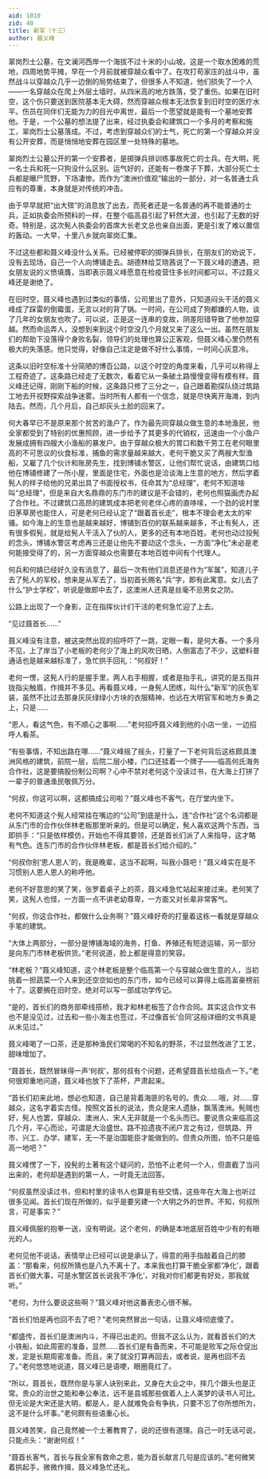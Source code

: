 ```yaml
---
aid: 1010
zid: 40
title: 新军（十三）
author: 聂义峰
---
```


翠岗烈士公墓，在文澜河西岸一个海拔不过十米的小山坡。这是一个取水困难的荒地，四周地势平摊，早在一个月前就被穿越众看中了。在攻打苟家庄的战斗中，虽然战斗以穿越众几乎一边倒的局势结束了，但很多人不知道，他们损失了一个人——一名穿越众在爬上外层土墙时，从四米高的地方跌落，受了重伤。如果在旧时空，这个伤只要送到医院基本无大碍，然而穿越众根本无法恢复到旧时空的医疗水平。伤员在同伴们无能为力的目光中离世，最后一个愿望就是能有一个墓地安葬他。于是，一个公墓的想法提了出来，经过执委会和建筑口一个多月的考察和施工，翠岗烈士公墓落成。不过，考虑到穿越众们的士气，死亡的第一个穿越众并没有公开安葬，而是悄悄地安葬在园区里一处特殊的墓地。

翠岗烈士公墓公开的第一个安葬者，是掷弹兵排训练事故死亡的士兵。在大明，死一名士兵和死一只狗没什么区别。运气好的，还能有一卷席子下葬，大部分死亡士兵都是曝尸荒野，下场凄惨。而作为“澳洲价值观”输出的一部分，对一名普通士兵应有的尊重，本身就是对传统的冲击。

由于早早就把“出大殡”的消息放了出去，而死者还是一名普通的再不能普通的士兵，正如执委会所预料的一样，在整个临高县引起了轩然大波，也引起了无数的好奇。特别是，这次髡人执委会的首席大长老文总也亲自出面，更是引发了难以置信的轰动。一大早，十里八乡就向翠岗汇集。

不过这些都和聂义峰没什么关系。已经被停职的掷弹兵排长，在朋友们的劝说下，没有去现场，自己一个人向博铺走去。胡德林给艾晓茜说了一下聂义峰的遭遇，把女朋友说的义愤填膺，当即表示聂义峰愿意在检疫营住多长时间都可以，不过聂义峰还是谢绝了。

在旧时空，聂义峰也遇到过类似的事情，公司里出了意外，只知道闷头干活的聂义峰成了踩雷的倒霉蛋，无言以对的背了锅。一时间，在公司成了狗都嫌的人物，谈了几年的女朋友也吹了。可以说，正是这一连串的变故，阴差阳错导致了他参加穿越。然而命运弄人，没想到来到这个时空没几个月就又来了这么一出。虽然在朋友们的帮助下没落得个身败名裂，领导们的处理也算公正客观，但聂义峰心里仍然有极大的失落感。他只觉得，好像自己注定是做不好什么事情，一时间心灰意冷。

这条以旧时空标准十分简陋的博百公路，以这个时空的角度来看，几乎可以称得上工程奇迹了。这条路已经走了无数次，看着它从一条破土路慢慢变得有模有样。聂义峰还记得，刚刚下船的时候，这条路只修了三分之一，自己跟着勘探队绕过筑路工地去开视野探索战争迷雾。当时所有人都有一个信念，就是尽快离开海滩，到内陆去。然而，几个月后，自己却灰头土脸的回来了。

何大春早已不是原来那个贫苦的渔户了。作为最先同穿越众做生意的本地渔民，他全家都受到了特别的优惠照顾，进一步给予了其更多的代销权，迅速由一个小鱼户发展成拥有四艘大小渔船的暴发户。由于穿越众极大的胃口和数千劳工在老何眼里高的不可思议的伙食标准，捕鱼的需求量越来越大，老何干脆又买了两艘大型渔船，又雇了几个伙计和账房先生，找到博铺水警区，让他们帮忙说话，由建筑口给他在博铺修建了一所小屋，里面是住宅，外面也是洽谈海上生意的地方，然后学着髡人的样子给他的兄弟出具了书面授权书，任命其为“总经理”，老何不知道啥叫“总经理”，但是来自大名鼎鼎的东门市的建议是不会错的，老何也照猫画虎办起了合作社。不过建筑口高昂的建筑成本把老何老伴心疼的直哆嗦，一个劲的说村里旧茅草房也能住人，可是老何已经认定了“跟着首长走”，根本不理会老太太的牢骚。如今海上的生意也是越来越好，博铺到百仞的联系越来越多，不止有髡人，还有很多假髡，就是给髡人干活入了伙的人，更多的还有本地百姓。老何也动过投髡的念头，博铺水警区考虑再三还是让他先不要动这个念头，一方面“净化”未必是老何能接受得了的，另一方面穿越众也需要在本地百姓中间有个代理人。

何兵和何婧已经好久没有消息了，最后一次有他们消息还是作为“军属”，知道儿子去了髡人的军校，想来是从军去了，当初首长赐名“兵”字，即有此寓意。女儿去了什么“护士学校”，听说是做郎中去了，这澳洲人还真是丝毫不忌男女之防。

公路上出现了一个身影，正在指挥伙计们干活的老何急忙迎了上去。

“见过聂首长……”

聂义峰没有注意，被这突然出现的招呼吓了一跳，定眼一看，是何大春。一个多月不见，上了岸当了小老板的老何少了海上的风吹日晒，人倒富态了不少，这塑料普通话也是越来越标准了，急忙拱手回礼：“何叔好！”

老何一愣，这髡人行的是握手里，两人右手相握，或者是抬手礼，讲究的是五指并拢指尖触眉，作揖并不多见。再看聂义峰，一身髡人团练，叫什么“新军”的灰色军装，虽然不比过去那身灰灰绿绿小方块的衣服精神，也远在大明官军和地方乡勇之上，只是……

“恩人，看这气色，有不顺心之事啊……”老何招呼聂义峰到他的小店一坐，一边招呼人看茶。

“有些事情，不知出路在哪……”聂义峰摇了摇头，打量了一下老何背后这栋颇具澳洲风格的建筑，前院一层，后院二层小楼，门口还挂着一个牌子——临高何氏海务合作社，这是要搞股份制公司啊？心中不禁对老何这个没读过书，在大海上打拼了一辈子的普通渔民敬佩万分。

“何叔，你这可以啊，这都搞成公司啦？”聂义峰也不客气，在厅堂内坐下。

老何不知道这个髡人经常挂在嘴边的“公司”到底是什么，连“合作社”这个名词都是从东门市的合作伙伴林老板那里听来的。但是可以确定，髡人喜欢这两个东西，当即拱手：“只是依样模仿，开始也不得其要领，还是首长们派了人来指导，这才略有气色。连东门市的合作伙伴林老板，都是首长们给介绍的。”

“何叔你别‘恩人恩人’的，我是晚辈，这当不起啊，叫我小聂吧！”聂义峰实在是不习惯别人恩人恩人的称呼他。

老何不好意思的笑了笑，张罗着桌子上的茶，聂义峰急忙站起来接过来。老何笑了笑，这髡人也怪，一方面一点不讲老幼尊卑，一方面又对长辈非常客气。

“何叔，你这合作社，都做什么业务啊？”聂义峰好奇的打量着这栋一看就是穿越众手笔的建筑。

“大体上两部分，一部分是博铺海域的海务，打鱼、养殖还有短途运输，另一部分是向东门市林老板供货。”老何说道，脸上都是得意的笑容。

“林老板？”聂义峰知道，这个林老板是整个临高第一个与穿越众做生意的人，当初挑着一担蔬菜一个人来到还空空如也的东门市，如今已经可以算得上临高富豪榜前十了。这要搁在旧时空，绝对可以写一部成功学传记。

“是的，首长们的商务部牵线搭桥，我才和林老板签了合作合同。其实这合作文书也不是没见过，过去和一些小海主也签过，不过像首长‘合同’这般详细的文书真是从未见过。”

聂义峰喝了一口茶，还是那种渔民们常喝的不知名的野茶，不过显然改进了工艺，甜味增加了。

“聂首长，既然冒昧得一声‘何叔’，那何叔有个问题，还希望聂首长给指点一下。”老何很郑重地问道，聂义峰也放下了茶杯，严肃起来。

“首长们初来此地，想必也知道，自己是背着海匪的名号的。贵众……哦，对……穿越众，这名字着实古怪。按照文首长的说法，贵众是宋人遗脉，飘落澳洲。髡贼也好，髡人也罢，穿越众、澳洲人、宋人无非就是一个名头而已。要说贵众来临高这几个月，平心而论，可谓是大治盛世。路不拾遗夜不闭户言之有过，但筑路、开市、兴工、办学、建军，无一不是治国能臣才能做到的。但贵众所图，怕不只是临高一地吧？”

聂义峰愣了一下，投髡的土著有这个疑问的，恐怕不止老何一个人，但直截了当问出来的，老何却是遇到的第一人，一时竟无法回答。

“何叔虽然没读过书，但和村里的读书人也算是有些交情，这些年在大海上也听过很多见闻。首长们现在所做的，似乎是要另建一个大明之外的世界。不知，何叔所言，可是事实？”

聂义峰佩服的抱拳一送，没有明说。这个老何，的确是本地底层百姓中少有的有眼光的人。

老何见他不说话，表情举止已经可以说是承认了，得意的用手指敲着自己的膝盖：“那看来，何叔所猜也是八九不离十了。本来我也打算干脆全家都‘净化’，跟着首长们做大事，可是水警区首长说我不‘净化’，对我对你们都更有好处，那我就听。”

“老何，为什么要说这些啊？”聂义峰对他这番表忠心很不解。

“首长们怕是再也回不去了吧？”老何突然冒出一句话，让聂义峰彻底傻了。

“都盛传，首长们是澳洲内斗，不得已出走的。但我不这么认为，就看首长们的大小铁船，如此周密的准备，显然……首长们是有备而来，不可能是败军之际仓促出发，定是长期周密准备。而且，来了就没打算再回去，或者说，是再也回不去了。”老何悠悠地说道，聂义峰已是语哽，眼圈竟红了。

“所以，聂首长，既然你是与家人诀别来此，又身在大业之中，摔几个跟头也是正常。贵众的治世之能和奉公奉法，远不是县城那些做着人上人美梦的读书人可比。但无论是大宋还是大明，都是人，是人就难免会有争执，只要不忘了你所想所为，这不是什么坏事。”老何颇有些语重心长。

聂义峰苦笑，自己竟然被一个土著教育了，说的还很有道理。自己一时无话可说，只能点头：“谢谢何叔！”

“聂首长客气，首长与我全家有救命之恩，能为首长献言几句是应该的。”老何微笑着拱起手，微微作揖，聂义峰急忙还礼。
